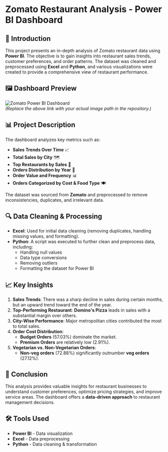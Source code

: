 # Zomato Restaurant Analysis - Power BI Dashboard

## 📌 Introduction
This project presents an in-depth analysis of Zomato restaurant data using **Power BI**. The objective is to gain insights into restaurant sales trends, customer preferences, and order patterns. The dataset was cleaned and preprocessed using **Excel** and **Python**, and various visualizations were created to provide a comprehensive view of restaurant performance.

## 🖼️ Dashboard Preview
![Zomato Power BI Dashboard](https://github.com/avashsahu/Power-BI-Zomato-Data-Analysis/blob/main/Res/Dashboard%20Recording.gif)  
*(Replace the above link with your actual image path in the repository.)*

## 📊 Project Description
The dashboard analyzes key metrics such as:
- **Sales Trends Over Time** 📈
- **Total Sales by City** 🗺️
- **Top Restaurants by Sales** 🍕
- **Orders Distribution by Year** 📆
- **Order Value and Frequency** 📊
- **Orders Categorized by Cost & Food Type** 🍽️

The dataset was sourced from **Zomato** and preprocessed to remove inconsistencies, duplicates, and irrelevant data.

## 🔍 Data Cleaning & Processing
- **Excel**: Used for initial data cleaning (removing duplicates, handling missing values, and formatting).
- **Python**: A script was executed to further clean and preprocess data, including:
  - Handling null values
  - Data type conversions
  - Removing outliers
  - Formatting the dataset for Power BI

## 📈 Key Insights
1. **Sales Trends**: There was a sharp decline in sales during certain months, but an upward trend toward the end of the year.
2. **Top-Performing Restaurant**: **Domino's Pizza** leads in sales with a substantial margin over others.
3. **City-Wise Performance**: Major metropolitan cities contributed the most to total sales.
4. **Order Cost Distribution**:
   - **Budget Orders** (57.03%) dominate the market.
   - **Premium Orders** are relatively low (2.91%).
5. **Vegetarian vs. Non-Vegetarian Orders**:
   - **Non-veg orders** (72.88%) significantly outnumber **veg orders** (27.12%).

## 📌 Conclusion
This analysis provides valuable insights for restaurant businesses to understand customer preferences, optimize pricing strategies, and improve service areas. The dashboard offers a **data-driven approach** to restaurant management decisions.

## 🛠️ Tools Used
- **Power BI** - Data visualization
- **Excel** - Data preprocessing
- **Python** - Data cleaning & transformation
